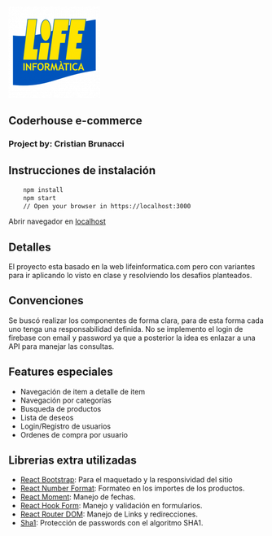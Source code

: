 ![Life Informática Logo.](/public/cropped-logo_favicon-180x180.png "Life Informática")
## Coderhouse e-commerce

### Project by: Cristian Brunacci

## Instrucciones de instalación

```
	npm install
	npm start
	// Open your browser in https://localhost:3000
```

Abrir navegador en [localhost](https://localhost:3000)

## Detalles

El proyecto esta basado en la web lifeinformatica.com pero con variantes para ir aplicando lo visto en clase y resolviendo los desafios planteados.

## Convenciones

Se buscó realizar los componentes de forma clara, para de esta forma cada uno tenga una responsabilidad definida. No se implemento el login de firebase con email y password ya que a posterior la idea es enlazar a una API para manejar las consultas.

## Features especiales

- Navegación de item a detalle de item
- Navegación por categorías
- Busqueda de productos
- Lista de deseos
- Login/Registro de usuarios
- Ordenes de compra por usuario

## Librerias extra utilizadas

- [React Bootstrap](https://react-bootstrap.github.io/): Para el maquetado y la responsividad del sitio
- [React Number Format](https://www.npmjs.com/package/react-number-format): Formateo en los importes de los productos.
- [React Moment](https://www.npmjs.com/package/react-moment): Manejo de fechas.
- [React Hook Form](https://react-hook-form.com/): Manejo y validación en formularios.
- [React Router DOM](https://www.npmjs.com/package/react-router-dom): Manejo de Links y redirecciones.
- [Sha1](https://www.npmjs.com/package/sha1): Protección de passwords con el algoritmo SHA1.